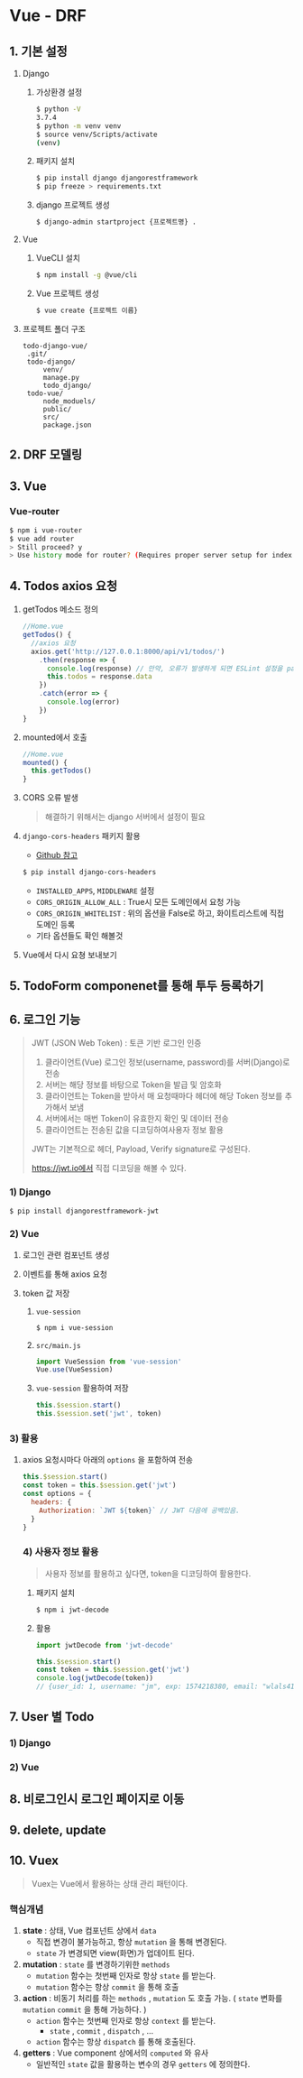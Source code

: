# Vue - DRF

## 1. 기본 설정

1. Django

   1. 가상환경 설정

      ```bash
      $ python -V
      3.7.4
      $ python -m venv venv
      $ source venv/Scripts/activate
      (venv)
      ```

   2. 패키지 설치

      ```bash
      $ pip install django djangorestframework
      $ pip freeze > requirements.txt
      ```

   3. django 프로젝트 생성

      ```bash
      $ django-admin startproject {프로젝트명} .
      ```

      

2. Vue

   1. VueCLI 설치

      ```bash
      $ npm install -g @vue/cli
      ```

   2. Vue 프로젝트 생성

      ```bash
      $ vue create {프로젝트 이름}
      ```

3. 프로젝트 폴더 구조

   ```
   todo-django-vue/
   	.git/
   	todo-django/
   		venv/
   		manage.py
   		todo_django/
   	todo-vue/
   		node_moduels/
   		public/
   		src/
   		package.json
   ```



## 2. DRF 모델링

## 3. Vue

### Vue-router

```bash
$ npm i vue-router
$ vue add router
> Still proceed? y
> Use history mode for router? (Requires proper server setup for index fallback in production) y
```

## 4. Todos axios 요청

1. getTodos 메소드 정의

   ```javascript
   //Home.vue
   getTodos() {
     //axios 요청
     axios.get('http://127.0.0.1:8000/api/v1/todos/')
       .then(response => {
         console.log(response) // 만약, 오류가 발생하게 되면 ESLint 설정을 package.json을 추가!
         this.todos = response.data
       })
       .catch(error => {
         console.log(error)
       })
   }
   ```

2. mounted에서 호출

   ```javascript
   //Home.vue
   mounted() {
     this.getTodos()
   }
   ```

3. CORS 오류 발생

   > 해결하기 위해서는 django 서버에서 설정이 필요

4. `django-cors-headers` 패키지 활용

   * [Github 참고](https://github.com/adamchainz/django-cors-headers)

   ```bash
   $ pip install django-cors-headers
   ```

   * `INSTALLED_APPS`, `MIDDLEWARE` 설정
   * `CORS_ORIGIN_ALLOW_ALL` : True시 모든 도메인에서 요청 가능
   * `CORS_ORIGIN_WHITELIST` : 위의 옵션을 False로 하고, 화이트리스트에 직접 도메인 등록
   * 기타 옵션들도 확인 해볼것

5. Vue에서 다시 요쳥 보내보기

## 5. TodoForm componenet를 통해 투두 등록하기



## 6. 로그인 기능

> JWT (JSON Web Token) : 토큰 기반 로그인 인증
>
> 1. 클라이언트(Vue) 로그인 정보(username, password)를 서버(Django)로 전송
> 2. 서버는 해당 정보를 바탕으로 Token을 발급 및 암호화
> 3. 클라이언트는 Token을 받아서 매 요청때마다 헤더에 해당 Token 정보를 추가해서 보냄
> 4. 서버에서는 매번 Token이 유효한지 확인 및 데이터 전송
> 5. 클라이언트는 전송된 값을 디코딩하여사용자 정보 활용
>
> JWT는 기본적으로 헤더, Payload, Verify signature로 구성된다.
>
> https://jwt.io에서 직접 디코딩을 해볼 수 있다.

### 1) Django

```bash
$ pip install djangorestframework-jwt
```

### 2) Vue

1. 로그인 관련 컴포넌트 생성

2. 이벤트를 통해 axios 요청

3. token 값 저장

   1. `vue-session`

      ```bash
      $ npm i vue-session
      ```

   2. `src/main.js`

      ```javascript
      import VueSession from 'vue-session'
      Vue.use(VueSession)
      ```

   3. `vue-session`  활용하여 저장

      ```javascript
      this.$session.start()
      this.$session.set('jwt', token)
      ```


### 3) 활용

1. axios 요청시마다 아래의 `options` 을 포함하여 전송

   ```javascript
   this.$session.start()
   const token = this.$session.get('jwt')
   const options = {
     headers: {
       Authorization: `JWT ${token}` // JWT 다음에 공백있음.
     }
   }
   ```

   ### 4) 사용자 정보 활용

   > 사용자 정보를 활용하고 싶다면, token을 디코딩하여 활용한다.

   1. 패키지 설치

      ```bash
      $ npm i jwt-decode
      ```

   2. 활용

      ```javascript
      import jwtDecode from 'jwt-decode'
      
      this.$session.start()
      const token = this.$session.get('jwt')
      console.log(jwtDecode(token))
      // {user_id: 1, username: "jm", exp: 1574218380, email: "wlals41189@gmail.com"}
      ```

      

## 7. User 별 Todo

### 1) Django

### 2) Vue



## 8. 비로그인시 로그인 페이지로 이동



## 9. delete, update



## 10. Vuex

> Vuex는 Vue에서 활용하는 상태 관리 패턴이다.

### 핵심개념

1. **state** : 상태, Vue 컴포넌트 상에서 `data`
   * 직접 변경이 불가능하고, 항상 `mutation` 을 통해 변경된다.
   * `state` 가 변경되면 view(화면)가 업데이트 된다.
2. **mutation** : `state` 를 변경하기위한 `methods`
   * `mutation` 함수는 첫번째 인자로 항상 `state` 를 받는다.
   * `mutation` 함수는 항상 `commit` 을 통해 호출
3. **action** : 비동기 처리를 하는 `methods` , `mutation` 도 호출 가능. ( `state` 변화를 `mutation` `commit` 을 통해 가능하다. )
   * `action` 함수는 첫번째 인자로 항상 `context` 를 받는다.
     * `state` , `commit` , `dispatch` , ... 
   * `action` 함수는 항상 `dispatch` 를 통해 호출된다.
4. **getters** : Vue component 상에서의 `computed` 와 유사
   * 일반적인 `state`  값을 활용하는 변수의 경우 `getters` 에 정의한다.